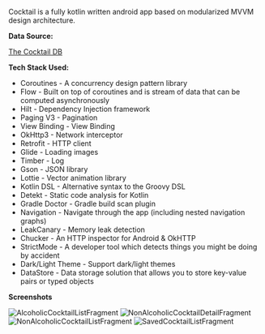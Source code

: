 Cocktail is a fully kotlin written android app based on modularized MVVM design architecture.

**Data Source:**

[The Cocktail DB](https://www.thecocktaildb.com/api.php)

**Tech Stack Used:**

 - Coroutines - A concurrency design pattern library
 - Flow - Built on top of coroutines and is stream of data that can be computed asynchronously
 - Hilt - Dependency Injection framework
 - Paging V3 - Pagination
 - View Binding - View Binding
 - OkHttp3 - Network interceptor
 - Retrofit - HTTP client
 - Glide - Loading images
 - Timber - Log
 - Gson - JSON library
 - Lottie - Vector animation library
 - Kotlin DSL - Alternative syntax to the Groovy DSL
 - Detekt - Static code analysis for Kotlin
 - Gradle Doctor - Gradle build scan plugin
 - Navigation - Navigate through the app (including nested navigation graphs)
 - LeakCanary - Memory leak detection
 - Chucker - An HTTP inspector for Android & OkHTTP
 - StrictMode - A developer tool which detects things you might be doing by accident
 - Dark/Light Theme - Support dark/light themes
 - DataStore - Data storage solution that allows you to store key-value pairs or typed objects

**Screenshots**

![AlcoholicCocktailListFragment](https://user-images.githubusercontent.com/87356177/143507670-1029a013-ea6e-48c2-ae17-9e9b2ff3f41a.png)
![NonAlcoholicCocktailDetailFragment](https://user-images.githubusercontent.com/87356177/143507674-b0970792-028a-462a-b77d-7d350b52fe6b.png)
![NonAlcoholicCocktailListFragment](https://user-images.githubusercontent.com/87356177/143507677-98832be6-dc7b-490f-aff6-e712f8a85ae4.png)
![SavedCocktailListFragment](https://user-images.githubusercontent.com/87356177/143507678-a2eb1a92-21ea-4557-aa25-d57673a70a8f.png)
